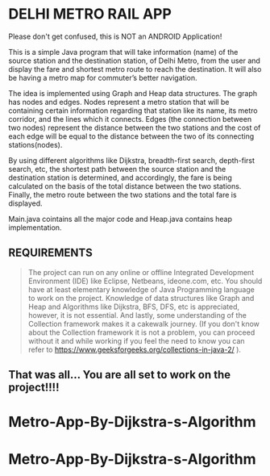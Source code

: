 # DELHI METRO RAIL APP

Please don't get confused, this is NOT an ANDROID Application!

This is a simple Java program that will take information (name) of the source station and the destination station, of Delhi Metro, from the user and display the fare and shortest metro route to reach the destination. It will also be having a metro map for commuter’s better navigation.

The idea is implemented using Graph and Heap data structures.
The graph has nodes and edges. Nodes represent a metro station that will be containing certain information regarding that station like its name, its metro corridor, and the lines which it connects. Edges (the connection between two nodes) represent the distance between the two stations and the cost of each edge will be equal to the distance between the two of its connecting stations(nodes). 

By using different algorithms like Dijkstra, breadth-first search, depth-first search, etc, the shortest path between the source station and the destination station is determined, and accordingly, the fare is being calculated on the basis of the total distance between the two stations. Finally, the metro route between the two stations and the total fare is displayed.

Main.java cointains all the major code and Heap.java contains heap implementation.


##  REQUIREMENTS

> The project can run on any online or offline Integrated Development Environment (IDE) like Eclipse, Netbeans, ideone.com, etc.
> You should have at least elementary knowledge of Java Programming language to work on the project.
> Knowledge of data structures like Graph and Heap and Algorithms like Dijkstra, BFS, DFS, etc is appreciated, however, it is not essential.
> And lastly, some understanding of the Collection framework makes it a cakewalk journey. (If you don't know about the Collection framework it is not a                   problem, you can proceed without it and while working if you feel the need to know you can refer to https://www.geeksforgeeks.org/collections-in-java-2/ ).


## That was all... You are all set to work on the project!!!!  
	
# Metro-App-By-Dijkstra-s-Algorithm
# Metro-App-By-Dijkstra-s-Algorithm
